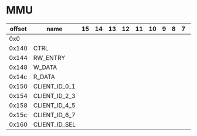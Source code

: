# MMU

| offset | name          | 15 | 14 | 13 | 12 | 11 | 10 | 9 | 8 | 7 | 6 | 5 | 4 | 3 | 2 | 1 | 0 | notes |
|--------|---------------|----|----|----|----|----|----|---|---|---|---|---|---|---|---|---|---|-------|
| 0x0    |               |    |    |    |    |    |    |   |   |   |   |   |   |   |   |   |   |       |
| 0x140  | CTRL          |    |    |    |    |    |    |   |   |   |   |   |   |   |   |   |   |       |
| 0x144  | RW_ENTRY      |    |    |    |    |    |    |   |   |   |   |   |   |   |   |   |   |       |
| 0x148  | W_DATA        |    |    |    |    |    |    |   |   |   |   |   |   |   |   |   |   |       |
| 0x14c  | R_DATA        |    |    |    |    |    |    |   |   |   |   |   |   |   |   |   |   |       |
| 0x150  | CLIENT_ID_0_1 |    |    |    |    |    |    |   |   |   |   |   |   |   |   |   |   |       |
| 0x154  | CLIENT_ID_2_3 |    |    |    |    |    |    |   |   |   |   |   |   |   |   |   |   |       |
| 0x158  | CLIENT_ID_4_5 |    |    |    |    |    |    |   |   |   |   |   |   |   |   |   |   |       |
| 0x15c  | CLIENT_ID_6_7 |    |    |    |    |    |    |   |   |   |   |   |   |   |   |   |   |       |
| 0x160  | CLIENT_ID_SEL |    |    |    |    |    |    |   |   |   |   |   |   |   |   |   |   |       |
